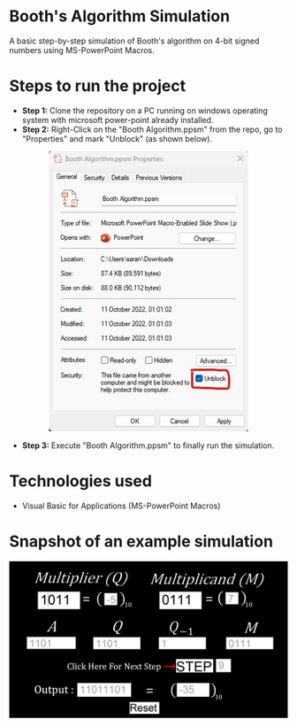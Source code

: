 # Booth's Algorithm Simulation
 A basic step-by-step simulation of Booth's algorithm on 4-bit signed numbers using MS-PowerPoint Macros.

# Steps to run the project

- **Step 1:** Clone the repository on a PC running on windows operating system with microsoft power-point already installed.
- **Step 2:** Right-Click on the "Booth Algorithm.ppsm" from the repo, go to "Properties" and mark "Unblock" (as shown below).

<p align="center">
   <img src="unblock.jpg"/>
 </p>
 
 - **Step 3:** Execute "Booth Algorithm.ppsm" to finally run the simulation.

# Technologies used
 - Visual Basic for Applications (MS-PowerPoint Macros)

# Snapshot of an example simulation

![snapshot](snapshot.png)
